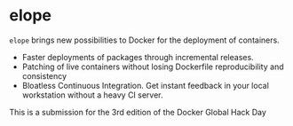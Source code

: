 # elope

`elope` brings new possibilities to Docker for the deployment of containers.
* Faster deployments of packages through incremental releases.
* Patching of live containers without losing Dockerfile reproducibility and consistency
* Bloatless Continuous Integration. 
Get instant feedback in your local workstation without a heavy CI server.

This is a submission for the 3rd edition of the Docker Global Hack Day


